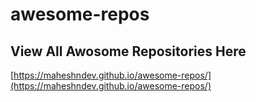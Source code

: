 # awesome-repos
## View All Awosome Repositories Here
[https://maheshndev.github.io/awesome-repos/](https://maheshndev.github.io/awesome-repos/)
